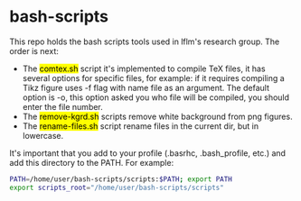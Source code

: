 # bash-scripts
This repo holds the bash scripts tools used in lflm's research group. The order is next:</br>
- The <mark>comtex.sh</mark> script it's implemented to compile TeX files, it has several options for specific files, for example: if it requires compiling a Tikz figure uses  -f flag with name file as an argument. The default option is -o, this option asked you who file will be compiled, you should enter the file number. 
- The  <mark>remove-kgrd.sh</mark> scripts remove white background from png figures.
- The <mark>rename-files.sh</mark> script rename files in the current dir, but in lowercase.


It's important that you add to your profile (.basrhc, .bash_profile, etc.) and 
add this directory to the PATH. For example:

```sh
PATH=/home/user/bash-scripts/scripts:$PATH; export PATH
export scripts_root="/home/user/bash-scripts/scripts"
```